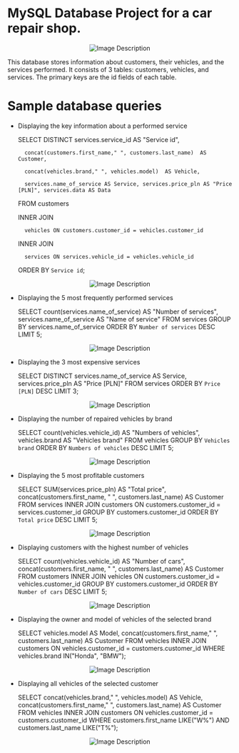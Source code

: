 # MySQL Database Project for a car repair shop.


<p align="center"> <img src="https://github.com/KrystianJamrogiewicz/MySQL-car_repair_workshop/assets/155767356/e859ccb1-9af0-408b-8e9e-a26a0d0b3cd6" alt="Image Description"> </p>


This database stores information about customers, their vehicles, and the services performed. It consists of 3 tables: customers, vehicles, and services. The primary keys are the id fields of each table.

# Sample database queries
- Displaying the key information about a performed service

	SELECT DISTINCT services.service_id AS "Service id",

		concat(customers.first_name," ", customers.last_name)  AS Customer,
  
		concat(vehicles.brand," ", vehicles.model)  AS Vehicle,
  
		services.name_of_service AS Service, services.price_pln AS "Price [PLN]", services.data AS Data
  
	FROM customers

	INNER JOIN

		vehicles ON customers.customer_id = vehicles.customer_id
  
	INNER JOIN

		services ON services.vehicle_id = vehicles.vehicle_id
  
	ORDER BY `Service id`;


<p align="center"> <img src="https://github.com/KrystianJamrogiewicz/MySQL-car_repair_workshop/assets/155767356/29c8d62a-c869-4bd3-a1ff-41599b5d82b9" alt="Image Description"> </p>


- Displaying the 5 most frequently performed services

	SELECT count(services.name_of_service) AS "Number of services",
		services.name_of_service AS "Name of service"
	FROM services
	GROUP BY services.name_of_service
	ORDER BY `Number of services` DESC LIMIT 5;


<p align="center"> <img src="https://github.com/KrystianJamrogiewicz/MySQL-car_repair_workshop/assets/155767356/66e0d20a-2f02-4db9-af11-bca18effc9eb" alt="Image Description"> </p>


- Displaying the 3 most expensive services
  
	SELECT DISTINCT services.name_of_service AS Service, 
		services.price_pln AS "Price [PLN]" 
	FROM services 
	ORDER BY `Price [PLN]` DESC LIMIT 3;


<p align="center"> <img src="https://github.com/KrystianJamrogiewicz/MySQL-car_repair_workshop/assets/155767356/80610786-41ce-497b-9b32-56b6db8dc69c" alt="Image Description"> </p>


- Displaying the number of repaired vehicles by brand
  
	SELECT count(vehicles.vehicle_id) AS "Numbers of vehicles", 
		vehicles.brand AS "Vehicles brand"
	FROM vehicles
	GROUP BY `Vehicles brand`
	ORDER BY `Numbers of vehicles` DESC LIMIT 5;


<p align="center"> <img src="https://github.com/KrystianJamrogiewicz/MySQL-car_repair_workshop/assets/155767356/10ccc79c-2c5b-4014-ad38-c91de31b7398" alt="Image Description"> </p>


- Displaying the 5 most profitable customers
  
	SELECT SUM(services.price_pln) AS "Total price", 
		concat(customers.first_name, " ", customers.last_name) AS Customer
	FROM services
	INNER JOIN
		customers ON customers.customer_id = services.customer_id
	GROUP BY customers.customer_id
	ORDER BY `Total price` DESC LIMIT 5;


<p align="center"> <img src="https://github.com/KrystianJamrogiewicz/MySQL-car_repair_workshop/assets/155767356/95b2aede-62c6-42a9-8148-45ac5e00b349" alt="Image Description"> </p>


- Displaying customers with the highest number of vehicles
  
	SELECT count(vehicles.vehicle_id) AS "Number of cars", 
		concat(customers.first_name, " ", customers.last_name) AS Customer
	FROM customers
	INNER JOIN 
		vehicles ON customers.customer_id = vehicles.customer_id
	GROUP BY customers.customer_id
	ORDER BY `Number of cars` DESC LIMIT 5;


<p align="center"> <img src="https://github.com/KrystianJamrogiewicz/MySQL-car_repair_workshop/assets/155767356/75c7f48e-fc0e-4f0d-aa16-d67d962b6147" alt="Image Description"> </p>


- Displaying the owner and model of vehicles of the selected brand
  
	SELECT vehicles.model AS Model, 
		concat(customers.first_name," ", customers.last_name)  AS Customer
	FROM vehicles
	INNER JOIN
		customers ON vehicles.customer_id = customers.customer_id
	WHERE vehicles.brand IN("Honda", "BMW");


<p align="center"> <img src="https://github.com/KrystianJamrogiewicz/MySQL-car_repair_workshop/assets/155767356/e92af813-e9d4-4f75-bba9-bafe29426dc3" alt="Image Description"> </p>


- Displaying all vehicles of the selected customer
  
	SELECT concat(vehicles.brand," ", vehicles.model)  AS Vehicle,
		concat(customers.first_name," ", customers.last_name)  AS Customer
	FROM vehicles
	INNER JOIN
		customers ON vehicles.customer_id = customers.customer_id
	WHERE customers.first_name LIKE("W%") AND customers.last_name LIKE("T%");


<p align="center"> <img src="https://github.com/KrystianJamrogiewicz/MySQL-car_repair_workshop/assets/155767356/9ed2dc52-3e30-44eb-9e1e-918532ab27ea" alt="Image Description"> </p>





